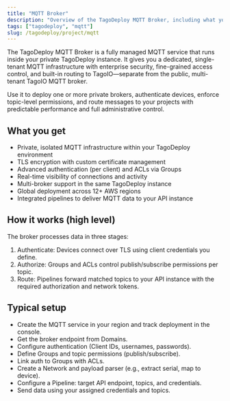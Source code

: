 ```yaml
---
title: "MQTT Broker"
description: "Overview of the TagoDeploy MQTT Broker, including what you get, how it works, and when to use it."
tags: ["tagodeploy", "mqtt"]
slug: /tagodeploy/project/mqtt
---
```


The TagoDeploy MQTT Broker is a fully managed MQTT service that runs inside your
private TagoDeploy instance. It gives you a dedicated, single-tenant MQTT
infrastructure with enterprise security, fine-grained access control, and
built-in routing to TagoIO—separate from the public, multi-tenant TagoIO MQTT
broker.

Use it to deploy one or more private brokers, authenticate devices, enforce
topic-level permissions, and route messages to your projects with predictable
performance and full administrative control.

## What you get

- Private, isolated MQTT infrastructure within your TagoDeploy environment
- TLS encryption with custom certificate management
- Advanced authentication (per client) and ACLs via Groups
- Real-time visibility of connections and activity
- Multi-broker support in the same TagoDeploy instance
- Global deployment across 12+ AWS regions
- Integrated pipelines to deliver MQTT data to your API instance

<YouTube videoId="9mMBRIqedsk" />

## How it works (high level)

The broker processes data in three stages:

1. Authenticate: Devices connect over TLS using client credentials you define.
2. Authorize: Groups and ACLs control publish/subscribe permissions per topic.
3. Route: Pipelines forward matched topics to your API instance with the
   required authorization and network tokens.

## Typical setup

- Create the MQTT service in your region and track deployment in the console.
- Get the broker endpoint from Domains.
- Configure authentication (Client IDs, usernames, passwords).
- Define Groups and topic permissions (publish/subscribe).
- Link auth to Groups with ACLs.
- Create a Network and payload parser (e.g., extract serial, map to device).
- Configure a Pipeline: target API endpoint, topics, and credentials.
- Send data using your assigned credentials and topics.
